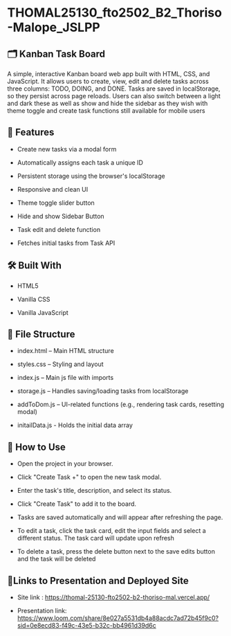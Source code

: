 # THOMAL25130_fto2502_B2_Thoriso-Malope_JSLPP

## 🗂️ Kanban Task Board

A simple, interactive Kanban board web app built with HTML, CSS, and JavaScript. It allows users to create, view, edit and delete tasks across three columns: TODO, DOING, and DONE. Tasks are saved in localStorage, so they persist across page reloads.
Users can also switch between a light and dark these as well as show and hide the sidebar as they wish with theme toggle and create task functions still available for mobile users

## 🚀 Features

- Create new tasks via a modal form

- Automatically assigns each task a unique ID

- Persistent storage using the browser's localStorage

- Responsive and clean UI

- Theme toggle slider button

- Hide and show Sidebar Button

- Task edit and delete function

- Fetches initial tasks from Task API

## 🛠️ Built With

- HTML5

- Vanilla CSS

- Vanilla JavaScript


## 📁 File Structure

- index.html – Main HTML structure

- styles.css – Styling and layout

- index.js – Main js file with imports

- storage.js – Handles saving/loading tasks from localStorage

- addToDom.js – UI-related functions (e.g., rendering task cards, resetting modal)

- initailData.js - Holds the initial data array

## 📌 How to Use

- Open the project in your browser.

- Click "Create Task +" to open the new task modal.

- Enter the task's title, description, and select its status.

- Click "Create Task" to add it to the board.

- Tasks are saved automatically and will appear after refreshing the page.

- To edit a task, click the task card, edit the input fields and select a different status. The task card will update upon refresh

- To delete a task, press the delete button next to the save edits button and the task will be deleted

## 🛜Links to Presentation and Deployed Site

- Site link : https://thomal-25130-fto2502-b2-thoriso-mal.vercel.app/

- Presentation link: https://www.loom.com/share/8e027a5531db4a88acdc7ad72b45f9c0?sid=0e8ecd83-f49c-43e5-b32c-bb4961d39d6c

